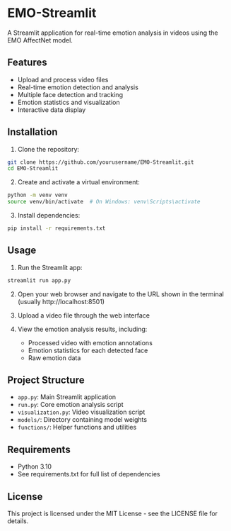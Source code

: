 # EMO-Streamlit

A Streamlit application for real-time emotion analysis in videos using the EMO AffectNet model.

## Features

- Upload and process video files
- Real-time emotion detection and analysis
- Multiple face detection and tracking
- Emotion statistics and visualization
- Interactive data display

## Installation

1. Clone the repository:
```bash
git clone https://github.com/yourusername/EMO-Streamlit.git
cd EMO-Streamlit
```

2. Create and activate a virtual environment:
```bash
python -m venv venv
source venv/bin/activate  # On Windows: venv\Scripts\activate
```

3. Install dependencies:
```bash
pip install -r requirements.txt
```

## Usage

1. Run the Streamlit app:
```bash
streamlit run app.py
```

2. Open your web browser and navigate to the URL shown in the terminal (usually http://localhost:8501)

3. Upload a video file through the web interface

4. View the emotion analysis results, including:
   - Processed video with emotion annotations
   - Emotion statistics for each detected face
   - Raw emotion data

## Project Structure

- `app.py`: Main Streamlit application
- `run.py`: Core emotion analysis script
- `visualization.py`: Video visualization script
- `models/`: Directory containing model weights
- `functions/`: Helper functions and utilities

## Requirements

- Python 3.10
- See requirements.txt for full list of dependencies

## License

This project is licensed under the MIT License - see the LICENSE file for details. 